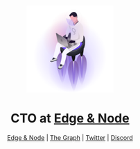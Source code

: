 <p align="center"><img src="https://raw.githubusercontent.com/Jannis/jannis/main/graph-developer.png" width="200"></p>
<h1 align="center">CTO at <a href="https://github.com/edgeandnode">Edge & Node</a></h1>
<p align="center">
  <a href="https://edgeandnode.com">Edge & Node</a> |
    <a href="https://thegraph.com">The Graph</a> |
  <a href="https://twitter.com/jannispohlmann">Twitter</a> |
  <a href="https://thegraph.com/discord">Discord</a>
</p>
